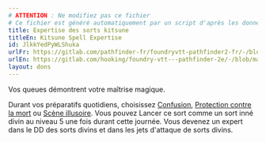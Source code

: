 ```yaml
---
# ATTENTION : Ne modifiez pas ce fichier
# Ce fichier est généré automatiquement par un script d'après les données du module Foundry VTT officiel et de sa traduction
title: Expertise des sorts kitsune
titleEn: Kitsune Spell Expertise
id: JlkkYedPyWLShuka
urlFr: https://gitlab.com/pathfinder-fr/foundryvtt-pathfinder2-fr/-/blob/master/data/feats/JlkkYedPyWLShuka.htm
urlEn: https://gitlab.com/hooking/foundry-vtt---pathfinder-2e/-/blob/master/packs/data/feats.db/kitsune-spell-expertise.json
layout: dons
---
```

Vos queues démontrent votre maîtrise magique.

Durant vos préparatifs quotidiens, choisissez [Confusion](../sorts/confusion.html), [Protection contre la mort](../sorts/protection-contre-la-mort.html) ou [Scène illusoire](../sorts/scène-illusoire.html). Vous pouvez Lancer ce sort comme un sort inné divin au niveau 5 une fois durant cette journée. Vous devenez un expert dans le DD des sorts divins et dans les jets d'attaque de sorts divins.
